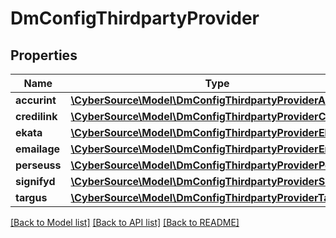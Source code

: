 # DmConfigThirdpartyProvider

## Properties
Name | Type | Description | Notes
------------ | ------------- | ------------- | -------------
**accurint** | [**\CyberSource\Model\DmConfigThirdpartyProviderAccurint**](DmConfigThirdpartyProviderAccurint.md) |  | [optional] 
**credilink** | [**\CyberSource\Model\DmConfigThirdpartyProviderCredilink**](DmConfigThirdpartyProviderCredilink.md) |  | [optional] 
**ekata** | [**\CyberSource\Model\DmConfigThirdpartyProviderEkata**](DmConfigThirdpartyProviderEkata.md) |  | [optional] 
**emailage** | [**\CyberSource\Model\DmConfigThirdpartyProviderEmailage**](DmConfigThirdpartyProviderEmailage.md) |  | [optional] 
**perseuss** | [**\CyberSource\Model\DmConfigThirdpartyProviderPerseuss**](DmConfigThirdpartyProviderPerseuss.md) |  | [optional] 
**signifyd** | [**\CyberSource\Model\DmConfigThirdpartyProviderSignifyd**](DmConfigThirdpartyProviderSignifyd.md) |  | [optional] 
**targus** | [**\CyberSource\Model\DmConfigThirdpartyProviderTargus**](DmConfigThirdpartyProviderTargus.md) |  | [optional] 

[[Back to Model list]](../README.md#documentation-for-models) [[Back to API list]](../README.md#documentation-for-api-endpoints) [[Back to README]](../README.md)


